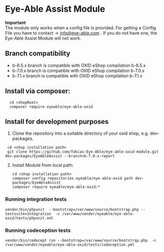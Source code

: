 # Eye-Able Assist Module

**Important** <br>
The module only works when a config file is provided. For getting a Config File you have to contact -> info@eye-able.com . If you do not have one, the Eye-Able Assist Module will not work.

## Branch compatibility

* b-6.5.x branch is compatible with OXID eShop compilation b-6.5.x
* b-7.0.x branch is compatible with OXID eShop compilation b-7.0.x
* b-7.1.x branch is compatible with OXID eShop compilation b-7.1.x

## Install via composer: 
 ```
   cd <shopRoot>
   composer require eyeable/eye-able-oxid
```

## Install for development purposes
1. Clone the repository into a suitable directory of your oxid shop, e.g. dev-packages.
 ```
  cd <shop installation path>
  git clone https://github.com/Tobias-Eye-Able/eye-able-oxid-module.git dev-packages/EyeAbleAssist --branch=b-7.0.x-report
```
2. Install Module from local path:
     ```
   cd <shop installation path>
   composer config repositories.eyeable/eye-able-oxid path dev-packages/EyeAbleAssist
   composer require eyeable/eye-able-oxid:*
   ```
### Running integration tests

 ```
 vendor/bin/phpunit  --bootstrap=/var/www/source/bootstrap.php --testsuite=Integration  -c /var/www/vendor/eyeable/eye-able-oxid/tests/phpunit.xml 
 ```

### Running codeception tests
```
vendor/bin/codecept run --bootstrap=/var/www/source/bootstrap.php  -c /var/www/vendor/eyeable/eye-able-oxid/tests/codeception.yml
```
